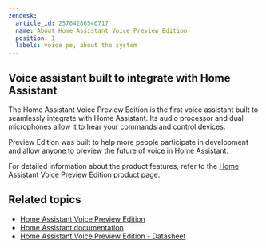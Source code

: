 ```yaml
---
zendesk:
  article_id: 25764286546717
  name: About Home Assistant Voice Preview Edition
  position: 1
  labels: voice pe, about the system
---
```


## Voice assistant built to integrate with Home Assistant

The Home Assistant Voice Preview Edition is the first voice assistant built to seamlessly integrate with Home Assistant. Its audio processor and dual microphones allow it to hear your commands and control devices.

Preview Edition was built to help more people participate in development and allow anyone to preview the future of voice in Home Assistant.

For detailed information about the product features, refer to the [Home Assistant Voice Preview Edition](https://www.home-assistant.io/voice-pe/) product page.

## Related topics

- [Home Assistant Voice Preview Edition](https://www.home-assistant.io/voice-pe/)
- [Home Assistant documentation](https://www.home-assistant.io/)
- [Home Assistant Voice Preview Edition - Datasheet](/hc/en-us/articles/26195164741533)